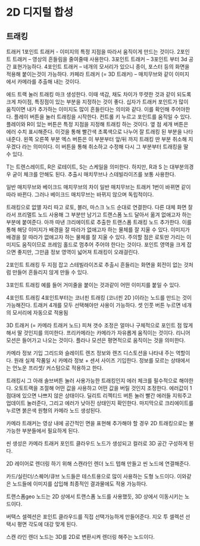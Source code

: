 # 2D 디지털 합성
## 트래킹

트래커
1포인트 트래커 - 이미지의 특정 지점을 따라서 움직이게 만드는 것이다.
2포인트 트래커 – 영상의 흔들림을 줄여줄때 사용한다.
3포인트 트래커 – 3포인트 부터 3d 공간 표현가능하다. 
4포인트 트래커 – 네개의 모서리가 있으니 종이, 포스터 등의 화면을 적용해 붙이는것이 가능하다.
카페라 트래커 (= 3D 트래커) – 매치무브와 같이 이미지에서 카메라를 추출해 내는 것이다. 

에드 트랙 눌러 트래킹 마크 생성한다. 이때 색감, 채도 차이가 뚜렷한 것과 같이 되도록 크게 차이점, 특징점이 있는 부분을 지정하는 것이 좋다.
십자가 트래커 포인트가 많이 움직이면 내가 추가하는 이미지도 많이 흔들린다는 의미와 같다. 이를 확인해 주어야한다. 
플레이 버튼을 눌러 트래킹을 시작한다. 컨트롤 키 누르고 포인트를 움직일 수 있다.
플레이와 R이 있는 버튼은 특정 지점을 지정해 트래킹 하는 것이다.
옆 점 세개 버튼은 에러 수치 표시해준다. 이것을 통해 빨간색 초록색으로 나누어 잘 트래킹 된 부분을 나타내준다. 
왼쪽 오른쪽 부분 엑스 버튼은 이 부분부터 앞/뒤 까지 트래킹 딴 부분 취소해 지우겠다 라는 의미이다. 이 버튼을 통해 취소하고 수정해 다시 그 부분부터 트래킹을 딸 수 있다.

T는 트렌스레이트, R은 로테이트, S는 스케일을 의미한다. 
하지만, R과 S 는 대부분의경우 굳이 체크를 안해도 된다. 
추출시 매치무브나 스테빌라이즈를 보통 사용한다. 

일반 매치무브와 베이크드 매치무브의 차이
일반 매치무브는 트래커 1번이 바뀌면 같이 따라 바뀐다. 
그러나 베이크드 매치무브는 바뀌지 않으며 독립적이다. 

트래킹으로 없앨 자리 따고 
로토, 블러, 마스크 노드 순대로 연결한다. 
다른 대체 화면 잘라서 프리멀트 노드 사용해 그 부분만 남기고 트랜스폼 노드 달아서 옮겨 없애고자 하는 부분에 붙여준다. 
아까 따낸 크리에이트로 추출한 트랜스폼 트래킹 노드 추가한다. 
이를 통해 해당 이미지가 배경을 잘 따라가 없애고자 하는 물체를 잘 지울 수 있다. 
이미지가 배경을 잘 따라가 없애고자 하는 물체를 잘 지울 수 있다. 
주의할 점은 로토딴 가리는 이미지도 움직이므로 프레임 홀드로 멈추어 주어야 한다는 것이다. 
포인트 영역을 크게 잡으면 좋지만, 그만큼 정보 영역이 넓어져 트래킹이 오래걸린다. 

2포인트 트래킹
두 지점 잡고 스테빌라이즈로 추출시 흔들리는 화면을 회전이 없는 것처럼 만들어 흔들리지 않게 만들 수 있다. 

3포인트 트래킹
예를 들어 거미줄을 붙이는 것과같이 어떤 이미지를 붙일 수 있다. 

4포인트 트래킹
4포인트부터는 코너핀 트래킹 (코너핀 2D )이라는 노드를 만드는 것이 가능해진다. 
트래커 4개를 모두 선택해야만 사용이 가능하다. 
셋 인풋 버튼 누르면 네개의 모서리에 자동으로 적용됨

3D 트래커 (= 카메라 트래커 노드)
피쳐 갯수 조정은 얼마나 구체적으로 포인트 점 많게해서 딸 것인지를 의미한다. 
프리카메라는 카메라가 자유롭게 움직이는 것이다. 
리니어 모션은 들어가고 나오는 것이다. 
플라나 모션은 평면적으로 움직이는 것을 의미한다. 

카메라 정보 기입 
그리드와 슬레이트 렌즈 정보와 렌즈 디스토션을 나타내 주는 역할이다. 
원래 실제 작품일 시 카메라 정보 + 센서 사이즈 기입한다. 
정보를 모르는 상태에서는 언노운 프리셋/ 커스텀으로 적용하고 한다. 

트래킹시 그 아래 솔브버튼 눌러 사용가능한 트래킹인지 에러 체크를 필수적으로 해야한다. 
오토트랙을 조절해 어떤 값을 사용하고 어떤 값을 버릴 것인지 조정한다. 에러값이 1점대에 있으면 나쁘지 않은 상태이다. 
딜리트 리젝티드 버튼 눌러 빨간 에러들 지워주고 업데이트 눌러준다, 그리고 에러가 낮아진 상태인지 확인한다. 
마지막으로 크리에이트를 누르면 붉은색 원형의 카메라 노드 생성된다. 

카메라 트래커는 영상 내에 공간적인 면을 표현해 추가해야 할 경우 2D 트래킹으로는 불가능한 부분들에서 필요하게 된다. 

씬 생성은 카메라 트래커 포인트 클라우드 노드가 생성되고 컬러로 3D 공간 구성하게 된다. 

2D 레이어로 렌더링 하기 위해 스캔라인 렌더 노드 텝해 만들고 씬 노드에 연결해준다. 

카드/실린더/스퀘어/큐브 노드들은 테스트용으로 많이 사용하는 도형 노드이다. 이와같은 노드들에 이미지를 삽입해 최종적인 결과물에도 적용 가능하다. 

트랜스폼geo 노드는 2D 상에서 트랜스폼 노드를 사용했듯, 3D 상에서 이동시키는 노드이다. 

버택스 셀렉션은 포인트 클라우드를 직접 선택가능하게 만들어준다. 지오 투 셀렉션 선택시 평면 각도에 대강 맞게 된다. 

스캔 라인 렌더 노드는 3D를 2D로 변환시켜 렌더링 해주는 노드이다. 
